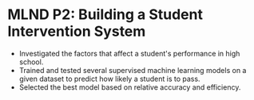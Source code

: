 MLND P2: Building a Student Intervention System
===============================================
* Investigated the factors that affect a student's performance in high school. 
* Trained and tested several supervised machine learning models on a given dataset to predict how likely a student is to pass. 
* Selected the best model based on relative accuracy and efficiency.
